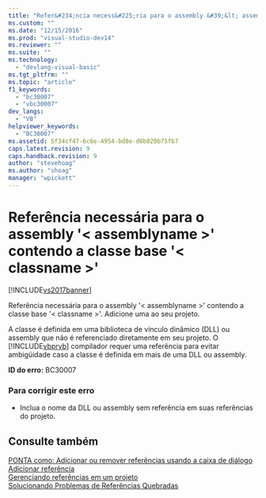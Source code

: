 ```yaml
---
title: "Refer&#234;ncia necess&#225;ria para o assembly &#39;&lt; assemblyname &gt;&#39; contendo a classe base &#39;&lt; classname &gt;&#39; | Microsoft Docs"
ms.custom: ""
ms.date: "12/15/2016"
ms.prod: "visual-studio-dev14"
ms.reviewer: ""
ms.suite: ""
ms.technology: 
  - "devlang-visual-basic"
ms.tgt_pltfrm: ""
ms.topic: "article"
f1_keywords: 
  - "bc30007"
  - "vbc30007"
dev_langs: 
  - "VB"
helpviewer_keywords: 
  - "BC30007"
ms.assetid: 5f34cf47-6c6e-4954-bd8e-d6b020b75fb7
caps.latest.revision: 9
caps.handback.revision: 9
author: "stevehoag"
ms.author: "shoag"
manager: "wpickett"
---
```

# Refer&#234;ncia necess&#225;ria para o assembly &#39;&lt; assemblyname &gt;&#39; contendo a classe base &#39;&lt; classname &gt;&#39;
[!INCLUDE[vs2017banner](../../../csharp/includes/vs2017banner.md)]

Referência necessária para o assembly '\< assemblyname \>' contendo a classe base '\< classname \>'. Adicione uma ao seu projeto.  
  
 A classe é definida em uma biblioteca de vínculo dinâmico \(DLL\) ou assembly que não é referenciado diretamente em seu projeto. O [!INCLUDE[vbprvb](../../../csharp/programming-guide/concepts/linq/includes/vbprvb_md.md)] compilador requer uma referência para evitar ambigüidade caso a classe é definida em mais de uma DLL ou assembly.  
  
 **ID do erro:** BC30007  
  
### Para corrigir este erro  
  
-   Inclua o nome da DLL ou assembly sem referência em suas referências do projeto.  
  
## Consulte também  
 [PONTA como: Adicionar ou remover referências usando a caixa de diálogo Adicionar referência](http://msdn.microsoft.com/pt-br/3bd75d61-f00c-47c0-86a2-dd1f20e231c9)   
 [Gerenciando referências em um projeto](/visual-studio/ide/managing-references-in-a-project)   
 [Solucionando Problemas de Referências Quebradas](/visual-studio/ide/troubleshooting-broken-references)